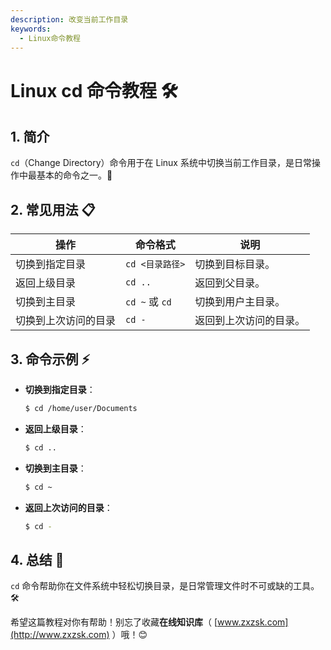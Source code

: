 ```yaml
---
description: 改变当前工作目录
keywords:
  - Linux命令教程
---
```


# Linux cd 命令教程 🛠️

## 1. 简介

`cd`（Change Directory）命令用于在 Linux 系统中切换当前工作目录，是日常操作中最基本的命令之一。🔄

## 2. 常见用法 📋

| 操作                           | 命令格式               | 说明                        |
|--------------------------------|----------------------|-----------------------------|
| 切换到指定目录                  | `cd <目录路径>`      | 切换到目标目录。              |
| 返回上级目录                    | `cd ..`              | 返回到父目录。                |
| 切换到主目录                    | `cd ~` 或 `cd`       | 切换到用户主目录。            |
| 切换到上次访问的目录            | `cd -`               | 返回到上次访问的目录。        |

## 3. 命令示例 ⚡

- **切换到指定目录**：

  ```bash
  $ cd /home/user/Documents
  ```

- **返回上级目录**：

  ```bash
  $ cd ..
  ```

- **切换到主目录**：

  ```bash
  $ cd ~
  ```

- **返回上次访问的目录**：

  ```bash
  $ cd -
  ```

## 4. 总结 🎯

`cd` 命令帮助你在文件系统中轻松切换目录，是日常管理文件时不可或缺的工具。🛠️

希望这篇教程对你有帮助！别忘了收藏**在线知识库**（ [www.zxzsk.com](http://www.zxzsk.com) ）哦！😊